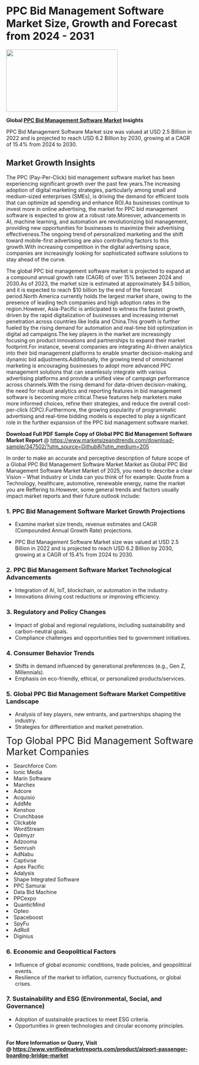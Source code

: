 <H1>PPC Bid Management Software Market Size, Growth and Forecast from 2024 - 2031</H1><img class="aligncenter size-medium wp-image-584254" src="https://thirdeyenews.in/wp-content/uploads/2024/09/Global-Market-Research-300x168.jpeg" alt="" width="300" height="168" /><p><strong>Global&nbsp;<a href="https://www.marketsizeandtrends.com/download-sample/347502/?utm_source=Github8j?utm_medium=205">PPC Bid Management Software Market</a> Insights</strong></p><p>PPC Bid Management Software Market size was valued at USD 2.5 Billion in 2022 and is projected to reach USD 6.2 Billion by 2030, growing at a CAGR of 15.4% from 2024 to 2030.</p><p><h2>Market Growth Insights</h2> <p>The PPC (Pay-Per-Click) bid management software market has been experiencing significant growth over the past few years.The increasing adoption of digital marketing strategies, particularly among small and medium-sized enterprises (SMEs), is driving the demand for efficient tools that can optimize ad spending and enhance ROI.As businesses continue to invest more in online advertising, the market for PPC bid management software is expected to grow at a robust rate.Moreover, advancements in AI, machine learning, and automation are revolutionizing bid management, providing new opportunities for businesses to maximize their advertising effectiveness.The ongoing trend of personalized marketing and the shift toward mobile-first advertising are also contributing factors to this growth.With increasing competition in the digital advertising space, companies are increasingly looking for sophisticated software solutions to stay ahead of the curve.</p> <p>The global PPC bid management software market is projected to expand at a compound annual growth rate (CAGR) of over 15% between 2024 and 2030.As of 2023, the market size is estimated at approximately $4.5 billion, and it is expected to reach $10 billion by the end of the forecast period.North America currently holds the largest market share, owing to the presence of leading tech companies and high adoption rates in the region.However, Asia-Pacific is anticipated to witness the fastest growth, driven by the rapid digitalization of businesses and increasing internet penetration across countries like India and China.This growth is further fueled by the rising demand for automation and real-time bid optimization in digital ad campaigns.The key players in the market are increasingly focusing on product innovations and partnerships to expand their market footprint.For instance, several companies are integrating AI-driven analytics into their bid management platforms to enable smarter decision-making and dynamic bid adjustments.Additionally, the growing trend of omnichannel marketing is encouraging businesses to adopt more advanced PPC management solutions that can seamlessly integrate with various advertising platforms and provide a unified view of campaign performance across channels.With the rising demand for data-driven decision-making, the need for robust analytics and reporting features in bid management software is becoming more critical.These features help marketers make more informed choices, refine their strategies, and reduce the overall cost-per-click (CPC).Furthermore, the growing popularity of programmatic advertising and real-time bidding models is expected to play a significant role in the further expansion of the PPC bid management software market.<p><span class=""><strong>Download Full PDF Sample Copy of Global PPC Bid Management Software Market Report</strong> @ <a href="https://www.marketsizeandtrends.com/download-sample/347502/?utm_source=Github8j?utm_medium=205" target="_blank">https://www.marketsizeandtrends.com/download-sample/347502/?utm_source=Github8j?utm_medium=205</a></span></p><p>In order to make an accurate and perceptive description of future scope of a Global&nbsp;PPC Bid Management Software Market Market as Global&nbsp;PPC Bid Management Software Market Market of 2025, you need to describe a clear Vision &ndash; What Industry or Linda can you think of for example: Quote from a Technology, healthcare, automotive, renewable energy, name the market you are Reffering to.However, some general trends and factors usually impact market reports and their future outlook include:</p><h3>1.&nbsp;<strong>PPC Bid Management Software Market Growth Projections</strong></h3><ul><li>Examine market size trends, revenue estimates and CAGR (Compounded Annual Growth Rate) projections.</li><li><p>PPC Bid Management Software Market size was valued at USD 2.5 Billion in 2022 and is projected to reach USD 6.2 Billion by 2030, growing at a CAGR of 15.4% from 2024 to 2030.</p></li></ul><h3>2.&nbsp;<strong>PPC Bid Management Software Market Technological Advancements</strong></h3><ul><li>Integration of AI, IoT, blockchain, or automation in the industry.</li><li>Innovations driving cost reductions or improving efficiency.</li></ul><h3>3.&nbsp;<strong>Regulatory and Policy Changes</strong></h3><ul><li>Impact of global and regional regulations, including sustainability and carbon-neutral goals.</li><li>Compliance challenges and opportunities tied to government initiatives.</li></ul><h3>4.&nbsp;<strong>Consumer Behavior Trends</strong></h3><ul><li>Shifts in demand influenced by generational preferences (e.g., Gen Z, Millennials).</li><li>Emphasis on eco-friendly, ethical, or personalized products/services.</li></ul><h3>5.&nbsp;<strong>Global PPC Bid Management Software Market Competitive Landscape</strong></h3><ul><li>Analysis of key players, new entrants, and partnerships shaping the industry.</li><li>Strategies for differentiation and market penetration.</li></ul><p data-pm-slice="1 1 []"><span style="color: inherit; font-family: inherit; font-size: 25px;">Top Global PPC Bid Management Software Market Companies</span></p><div class="" data-test-id=""><p><li>Searchforce Com</li><li> Ionic Media</li><li> Marin Software</li><li> Marchex</li><li> Adcore</li><li> Acquisio</li><li> AddMe</li><li> Kenshoo</li><li> Crunchbase</li><li> Clickable</li><li> WordStream</li><li> Optmyzr</li><li> Adzooma</li><li> Semrush</li><li> AdNabu</li><li> Captivise</li><li> Apex Pacific</li><li> Adalysis</li><li> Shape Integrated Software</li><li> PPC Samurai</li><li> Data Bid Machine</li><li> PPCexpo</li><li> QuanticMind</li><li> Opteo</li><li> Spaceboost</li><li> SpyFu</li><li> AdRoll</li><li> Diginius</li></p></div><h3>6.&nbsp;<strong>Economic and Geopolitical Factors</strong></h3><ul><li>Influence of global economic conditions, trade policies, and geopolitical events.</li><li>Resilience of the market to inflation, currency fluctuations, or global crises.</li></ul><h3>7.&nbsp;<strong>Sustainability and ESG (Environmental, Social, and Governance)</strong></h3><ul><li>Adoption of sustainable practices to meet ESG criteria.</li><li>Opportunities in green technologies and circular economy principles.</li></ul><h2><strong style="font-size: 14px;">For More Information or Query, Visit @&nbsp;</strong><a style="background-color: #ffffff; font-size: 14px;" href="https://www.marketsizeandtrends.com/report/ppc-bid-management-software-market/" target="_blank">https://www.verifiedmarketreports.com/product/airport-passenger-boarding-bridge-market</a></h2>